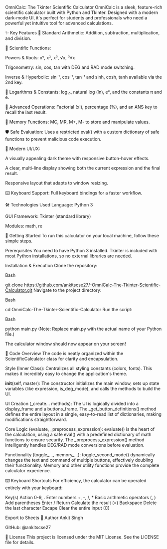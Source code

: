 OmniCalc: The Tkinter Scientific Calculator
OmniCalc is a sleek, feature-rich scientific calculator built with Python and Tkinter. Designed with a modern dark-mode UI, it's perfect for students and professionals who need a powerful yet intuitive tool for advanced calculations.

✨ Key Features
🔢 Standard Arithmetic: Addition, subtraction, multiplication, and division.

🔬 Scientific Functions:

Powers & Roots: xʸ, x², x³, √x, ³√x

Trigonometry: sin, cos, tan with DEG and RAD mode switching.

Inverse & Hyperbolic: sin⁻¹, cos⁻¹, tan⁻¹ and sinh, cosh, tanh available via the 2nd key.

📜 Logarithms & Constants: log₁₀, natural log (ln), eˣ, and the constants π and e.

🧮 Advanced Operations: Factorial (x!), percentage (%), and an ANS key to recall the last result.

🧠 Memory Functions: MC, MR, M+, M- to store and manipulate values.

🛡️ Safe Evaluation: Uses a restricted eval() with a custom dictionary of safe functions to prevent malicious code execution.

🎨 Modern UI/UX:

A visually appealing dark theme with responsive button-hover effects.

A clear, multi-line display showing both the current expression and the final result.

Responsive layout that adapts to window resizing.

⌨️ Keyboard Support: Full keyboard bindings for a faster workflow.

🛠️ Technologies Used
Language: Python 3

GUI Framework: Tkinter (standard library)

Modules: math, re

🚀 Getting Started
To run this calculator on your local machine, follow these simple steps.

Prerequisites
You need to have Python 3 installed. Tkinter is included with most Python installations, so no external libraries are needed.

Installation & Execution
Clone the repository:

Bash

git clone https://github.com/ankitscse27/-OmniCalc-The-Tkinter-Scientific-Calculator.git
Navigate to the project directory:

Bash

cd OmniCalc-The-Tkinter-Scientific-Calculator
Run the script:

Bash

python main.py
(Note: Replace main.py with the actual name of your Python file.)

The calculator window should now appear on your screen!

🔎 Code Overview
The code is neatly organized within the ScientificCalculator class for clarity and encapsulation.

Style (Inner Class): Centralizes all styling constants (colors, fonts). This makes it incredibly easy to change the application's theme.

__init__(self, master): The constructor initializes the main window, sets up state variables (like expression, is_deg_mode), and calls the methods to build the UI.

UI Creation (_create... methods): The UI is logically divided into a display_frame and a buttons_frame. The _get_button_definitions() method defines the entire layout in a single, easy-to-read list of dictionaries, making modifications straightforward.

Core Logic (evaluate, _preprocess_expression): evaluate() is the heart of the calculation, using a safe eval() with a predefined dictionary of math functions to ensure security. The _preprocess_expression() method intelligently handles DEG/RAD mode conversions before evaluation.

Functionality (toggle_..., memory_...): toggle_second_mode() dynamically changes the text and command of multiple buttons, effectively doubling their functionality. Memory and other utility functions provide the complete calculator experience.

⌨️ Keyboard Shortcuts
For efficiency, the calculator can be operated entirely with your keyboard:

Key(s)	Action
0-9, .	Enter numbers
+, -, /, *	Basic arithmetic operators
(, )	Add parentheses
Enter / Return	Calculate the result (=)
Backspace	Delete the last character
Escape	Clear the entire input (C)

Export to Sheets
👤 Author
Ankit Singh

GitHub: @ankitscse27

📜 License
This project is licensed under the MIT License. See the LICENSE file for details.
